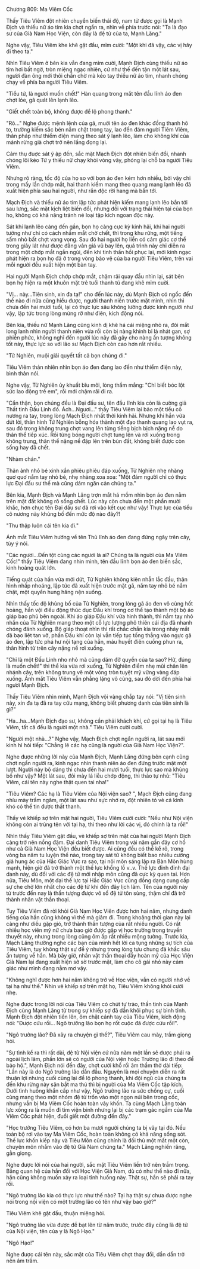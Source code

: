 




Chương 809: Ma Viêm Cốc


Thấy Tiêu Viêm đột nhiên chuyển biến thái độ, nam tử được gọi là Mạnh Địch và thiếu nữ áo tím kia chợt ngẩn ra, nhìn về phía trước nói: "Ta là đạo sư của Già Nam Học Viện, còn đây là đệ tử của ta, Mạnh Lăng."

Nghe vậy, Tiêu Viêm khe khẽ gật đầu, mỉm cười: "Một khi đã vậy, các vị hãy đi theo ta."

Nhìn Tiêu Viêm ở bên kia vẫn đang mỉm cười, Mạnh Địch cùng thiếu nữ áo tím hơi bất ngờ, tròn miệng ngạc nhiên, cứ như thế đến tận một lát sau, người đàn ông mới thôi chần chờ mà kéo tay thiếu nữ áo tím, nhanh chóng chạy về phía ba người Tiêu Viêm.

"Tiểu tử, là ngươi muốn chết!" Hàn quang trong mắt tên đầu lĩnh áo đen chợt lóe, gã quát lên lạnh lẽo.

"Giết chết toàn bộ, không được để lộ phong thanh."

"Rõ…" Nghe được mệnh lệnh của gã, muời tên áo đen khác đồng thanh hô to, trường kiếm sắc bén nắm chặt trong tay, lao đến đám người Tiêm Viêm, thân pháp như thiểm điện mang theo sát ý lạnh lẽo, làm cho không khí của mảnh rừng già chợt trở nên lắng đọng lại.

Cảm thụ đuợc sát ý ập đến, sắc mặt Mạch Địch đột nhiên biến đổi, nhanh chóng lôi kéo Tử y thiếu nữ chạy khỏi vòng vây, phóng lại chỗ ba người Tiêu Viêm.

Nhưng rõ ràng, tốc độ của họ so với bọn áo đen kém hơn nhiều, bởi vậy chỉ trong mấy lần chớp mắt, hai thanh kiếm mang theo quang mang lạnh lẽo đã xuất hiện phía sau hai người, như rắn độc rời hang mà bắn tới.

Mạch Địch và thiếu nữ áo tím lập tức phát hiện kiếm mang lạnh lẽo bắn tới sau lưng, sắc mặt kịch liệt biến đổi, nhưng đối với trạng thái hiện tại của bọn họ, không có khả năng tránh né loại tập kích ngoan độc này.

Sát khí lạnh lẽo càng đến gần, bọn họ càng cực kỳ kinh hãi, khi hai người tưởng như chỉ có cách nhắm mắt chờ chết, thì trong khu rừng, một tiếng sấm nhỏ bất chợt vang vọng. Sau đó hai người họ liền có cảm giác cơ thể trong giây lát như được đằng vân giá vũ bay lên, quá trình này chỉ diễn ra trong một chớp mắt ngắn ngủi, đến khi tinh thần hồi phục lại, mới kinh ngạc phát hiện ra bọn họ đã ở trong vòng bảo vệ của ba người Tiêu Viêm, trên vai mỗi người đều xuất hiện một bàn tay.

Hai người Mạnh Địch chớp chớp mắt, chậm rãi quay đầu nhìn lại, sát bên bọn họ hiện ra một khuôn mặt trẻ tuổi thanh tú đang khẽ mỉm cuời.

"Vị… này…Tiên sinh, xin đa tạ!" cho đến lúc này, dù Mạnh Địch có ngốc đến thế nào đi nữa cũng hiểu được, người thanh niên trước mặt mình, nhìn thì chưa đến hai mươi tuổi, lại có thực lực sâu không lường được kinh người như vậy, lập tức trong lòng mừng rỡ như điên, kích động nói.

Bên kia, thiếu nữ Mạnh Lăng cũng kinh dị khẽ há cái miệng nhỏ ra, đôi mắt long lanh nhìn người thanh niên vừa rồi còn bị nàng khinh bỉ là nhát gan, sợ phiền phức, không nghĩ đến người lúc nãy đã gây cho nàng ấn tượng không tốt này, thực lực so với lão sư Mạch Địch còn cao hơn rất nhiều.

"Tử Nghiên, muội giải quyết tất cả bọn chúng đi."

Tiêu Viêm thản nhiên nhìn bọn áo đen đang lao đến như thiểm điện này, bình thản nói.

Nghe vậy, Tử Nghiên ủy khuất bĩu môi, lòng thầm mắng: "Chỉ biết bóc lột sức lao động trẻ em", rồi mới chậm rãi đi ra.

"Cẩn thận, bọn chúng đều là Đại đấu sư, tên đầu lĩnh kia còn là cường giả Thất tinh Đấu Linh đó. Ách…Ngươi…" thấy Tiêu Viêm lại bảo một tiểu cô nương ra tay, trong lòng Mạch Địch nhất thời kinh hãi. Nhưng khi hắn vừa dứt lời, thân hình Tử Nghiên bỗng hóa thành một đạo thanh quang lao vụt ra, sau đó trong không trung chợt vang lên từng tiếng bịch bịch nặng nề do thân thể tiếp xúc. Rồi từng bóng người chợt tung lên và rơi xuống trong không trung, thân thể nặng nề đập lên trên bùn đất, không biết được còn sống hay đã chết.

"Nhàm chán."

Thân ảnh nhỏ bé xinh xắn phiêu phiêu đáp xuống, Tử Nghiên nhẹ nhàng quơ quơ nắm tay nhỏ bé, nhẹ nhàng xoa xoa: "Một đám người chỉ có thực lực Đại đấu sư thế mà cũng dám ngăn cản chúng ta."

Bên kia, Mạnh Địch và Mạnh Lăng trợn mắt há mồm nhìn bọn áo đen nằm trên mặt đất không rõ sống chết. Lúc này còn chưa đến một phần mười khắc, hơn chục tên Đại đấu sư đã rơi vào kết cục như vậy! Thực lực của tiểu cô nương này khủng bố đến mức độ nào đây?!

"Thu thập luôn cái tên kia đi."

Ánh mắt Tiêu Viêm hướng về tên Thủ lĩnh áo đen đang đứng ngây trên cây, tùy ý nói.

"Các ngươi…Đến tột cùng các ngươi là ai? Chúng ta là người của Ma Viêm Cốc!" thấy Tiêu Viêm đang nhìn mình, tên đầu lĩnh bọn áo đen biến sắc, kinh hoàng quát lớn.

Tiếng quát của hắn vừa mới dứt, Tử Nghiên không kiên nhẫn lắc đầu, thân hình nhấp nhoáng, lập tức đã xuất hiện trước mặt gã, nắm tay nhỏ bé nắm chặt, một quyền hung hăng nện xuống.

Nhìn thấy tốc độ khủng bố của Tử Nghiên, trong lòng gã áo đen vô cùng hốt hoảng, hắn vội điều động thúc dục Đấu khí trong cơ thể tạo thành một bộ áo giáp bao phủ bên ngoài. Khi áo giáp Đấu khí vừa hình thành, thì nắm tay nhỏ nhắn của Tử Nghiên mang theo một cỗ lực lượng phô thiên cái địa đã nhanh chóng đánh xuống. Bộ giáp thoạt nhìn thì rất chắc chắn kia trong nháy mắt đã bạo liệt tan vỡ, phần Đấu khí còn lại vẫn tiếp tục tống thẳng vào ngực gã áo đen, lập tức phá hư nội tạng của hắn, máu huyết điên cuồng phun ra, thân hình từ trên cây nặng nề rơi xuống.

"Chỉ là một Đấu Linh nho nhỏ mà cũng dám đỡ quyền của ta sao? Hừ, đúng là muốn chết!" thi thể kia vừa rơi xuống, Tử Nghiên điểm nhẹ mũi chân lên nhánh cây, trên không trung vẽ một vòng tròn tuyệt mỹ vững vàng đáp xuống. Ánh mắt Tiêu Viêm vẫn phẳng lặng vô cùng, sau đó dời đến phía hai người Mạnh Địch.

Thấy Tiêu Viêm nhìn mình, Mạnh Địch vội vàng chắp tay nói: "Vị tiên sinh này, xin đa tạ đã ra tay cứu mạng, không biết phương danh của tiên sinh là gì?"

"Ha…ha…Mạnh Địch đạo sư, không cần phải khách khí, cứ gọi tại hạ là Tiêu Viêm, tất cả đều là người một nhà." Tiêu Viêm cười cười.

"Người một nhà...?" Nghe vậy, Mạch Địch chợt ngẩn người ra, lát sau mới kinh hỉ hỏi tiếp: "Chẳng lẽ các hạ cũng là người của Già Nam Học Viện?".

Nghe được những lời này của Mạnh Địch, Mạnh Lăng đứng bên cạnh cũng chợt ngẩn người ra, kinh ngạc nhìn thanh niên áo đen đứng trước mặt một lượt. Người này bộ dáng thì chưa đến hai mươi tuổi, thực lực sao mà khủng bố như vậy? Một lát sau, đôi mày lá liễu chớp động, thì thào tự nhủ: "Tiêu Viêm, cái tên này nghe thật quen tai nha!"

"Tiêu Viêm? Các hạ là Tiêu Viêm của Nội viện sao? ", Mạch Địch cũng đang nhíu mày trầm ngâm, một lát sau như sực nhớ ra, đột nhiên tỏ vẻ cả kinh khó có thể tin được thất thanh.

Thấy vẻ khiếp sợ trên mặt hai người, Tiêu Viêm cười cười: "Nếu như Nội viện không còn ai trùng tên với tại hạ, thì theo như lời các vị, đó chính là ta rồi!"

Nhìn thấy Tiêu Viêm gật đầu, vẻ khiếp sợ trên mặt của hai người Mạnh Địch càng trở nên nồng đậm. Đại danh Tiêu Viêm trong vài năm gần đây cơ hồ như cả Già Nam Học Viện đều biết được. Ai cũng đều có thể kể rõ, trong vòng ba năm tu luyện thế nào, trong tay sát tử không biết bao nhiêu cường giả hung ác của Hắc Giác Vực ra sao, tại nội môn sáng lập ra Bàn Môn hùng mạnh, hiện giờ đã trở thành một thế lực khổng lồ v..v. Thế lực đỉnh đỉnh đại danh này, dù đối với các đệ tử mới nhập môn cũng đã cực kỳ quen tai. Hơn nữa, Tiêu Môn, một đại thế lực tại Hắc Giác Vực cũng đồng dạng cung cấp sự che chở lớn nhất cho các đệ tử khi đến đây lịch lãm. Tên của người này từ trước đến nay là thần tượng được vô số đệ tử tôn sùng, thậm chí đã trở thành nhân vật thần thoại.

Tuy Tiêu Viêm đã rời khỏi Già Nam Học Viên được hơn hai năm, nhưng danh tiếng của hắn cũng không vì thế mà giảm đi. Trong khoảng thời gian này lại càng như diều gặp gió, trở thành thần tượng của rất nhiều người. Có rất nhiều học viên mỹ nữ chưa bao giờ được gặp vị học trưởng trong truyền thuyết này, nhưng trong lòng cũng ôm ấp rất nhiều mộng tưởng. Trước kia, Mạch Lăng thường nghe các bạn của mình hết lời ca tụng những sự tích của Tiêu Viêm, tuy không thật sự để ý nhưng trong lòng tựu chung đã khắc sâu ấn tượng về hắn. Mà bây giờ, nhân vật thần thoại đầy hoàn mỹ của Học Viện Già Nam lại đang xuất hiện sờ sờ trước mặt, làm cho cô gái nhỏ này cảm giác như mình đang nằm mơ vậy.

"Không nghĩ được hơn hai năm không trở về Học viện, vẫn có người nhớ về tại hạ như thế." Nhìn vẻ khiếp sợ trên mặt họ, Tiêu Viêm không khỏi cười nhẹ.

Nghe được trong lời nói của Tiêu Viêm có chút tự trào, thần tình của Mạnh Địch cùng Mạnh Lăng từ trong sự khiếp sợ đã dần khôi phục sự bình tĩnh. Mạnh Địch đột nhiên tiến lên, ôm chặt cánh tay của Tiêu Viêm, kích động nói: "Được cứu rồi… Ngô trưởng lão bọn họ rốt cuộc đã được cứu rồi!".

"Ngô trưởng lão? Đã xảy ra chuyện gì thế?", Tiêu Viêm cau mày, trầm giọng hỏi.

"Sự tình kể ra thì rất dài, đệ tử Nội viện cứ nửa năm một lần sẽ được phái ra ngoài lịch lãm, phần lớn sẽ có người của Nội viện hoặc Trưởng lão đi theo để bảo hộ.", Mạnh Địch nói đến đây, chợt cười khổ rồi âm thầm thở dài tiếp: "Lần này là do Ngô trưởng lão dẫn đầu. Nguyên là mọi chuyện diễn ra rất thuận lợi nhưng cuối cùng lại để lộ phong thanh, khi đội ngũ của chúng ta đến khu rừng này săn bắt ma thú thì bị người của Ma Viêm Cốc tập kích. Dưới tình huống khẩn cấp như vậy, Ngô trưởng lão ra sức chống cự, cuối cùng mang theo một nhóm đệ tử trốn vào một ngọn núi bên trong cốc, nhưng vẫn bị Ma Viêm Cốc hoàn toàn vây khốn. Ta cùng Mạch Lăng toàn lực xông ra là muốn đi tìm viện binh nhưng lại bị các trạm gác ngầm của Ma Viêm Cốc phát hiện, đuổi giết một đường đến đây."

"Học trưởng Tiêu Viêm, có hơn ba mươi người chúng ta bị vây tại đó. Nếu toàn bộ rơi vào tay Ma Viêm Cốc, hoàn toàn không có khả năng sống sót. Thế lực khốn kiếp này và Tiêu Môn cũng chính là đối thủ một mất một còn, chuyên môn nhắm vào đệ tử Già Nam chúng ta." Mạch Lăng nghiến răng, gằn giọng.

Nghe được lời nói của hai người, sắc mặt Tiêu Viêm liền trở nên trầm trọng. Bằng quan hệ của hắn đối với Học Viện Già Nam, dù có như thế nào đi nữa, hắn cũng không muốn xảy ra loại tình huống này. Thật sự, hắn sẽ phải ra tay rồi.

"Ngô trưởng lão kia có thực lực như thế nào? Tại hạ thật sự chưa được nghe nói trong nội viện có một trưởng lão có tên như vậy bao giờ?"

Tiêu Viêm khẽ gật đầu, thuận miệng hỏi.

"Ngô trưởng lão vừa được đề bạt lên từ năm trước, trước đây cũng là đệ tử của Nội viện, tên của y là Ngô Hạo."

"Ngô Hạo!"

Nghe được cái tên này, sắc mặt của Tiêu Viêm chợt thay đổi, dần dần trở nên âm trầm.




